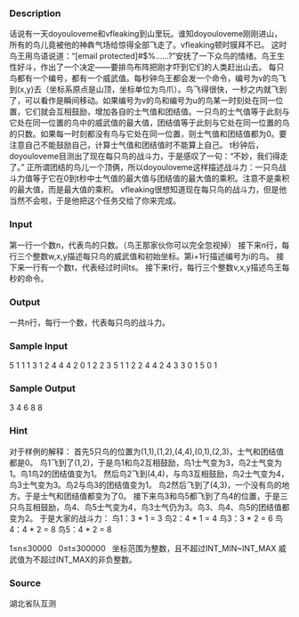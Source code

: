
### Description


 话说有一天doyouloveme和vfleaking到山里玩。谁知doyouloveme刚刚进山，所有的鸟儿竟被他的神犇气场给惊得全部飞走了。vfleaking顿时膜拜不已。
 这时鸟王用鸟语说道：“[email protected]#$%……?”安抚了一下众鸟的情绪。鸟王生性好斗，作出了一个决定——要排鸟布阵把刚才吓到它们的人类赶出山去。
 每只鸟都有一个编号，都有一个威武值。每秒钟鸟王都会发一个命令，编号为v的鸟飞到(x,y)去（坐标系原点是山顶，坐标单位为鸟爪）。鸟飞得很快，一秒之内就飞到了，可以看作是瞬间移动。如果编号为v的鸟和编号为u的鸟某一时刻处在同一位置，它们就会互相鼓励，增加各自的士气值和团结值。一只鸟的士气值等于此刻与它处在同一位置的鸟中的威武值的最大值，团结值等于此刻与它处在同一位置的鸟的只数。如果每一时刻都没有鸟与它处在同一位置，则士气值和团结值都为0。要注意自己不能鼓励自己，计算士气值和团结值时不能算上自己。
 t秒钟后，doyouloveme目测出了现在每只鸟的战斗力，于是感叹了一句：“不妙，我们得走了。”
 正所谓团结的鸟儿一个顶俩，所以doyouloveme这样描述战斗力：一只鸟战斗力值等于它在0到t秒中士气值的最大值与团结值的最大值的乘积。注意不是乘积的最大值，而是最大值的乘积。
 vfleaking很想知道现在每只鸟的战斗力，但是他当然不会啦，于是他把这个任务交给了你来完成。





### Input



 第一行一个数n，代表鸟的只数。（鸟王那家伙你可以完全忽视掉）
 接下来n行，每行三个整数w,x,y描述每只鸟的威武值和初始坐标。第i+1行描述编号为i的鸟。
 接下来一行有一个数t，代表经过时间ts。
 接下来t行，每行三个整数v,x,y描述鸟王每秒的命令。


### Output

 一共n行，每行一个数，代表每只鸟的战斗力。






### Sample Input
5
1 1 1
3 1 2
4 4 4
2 0 1
2 2 3
5
1 1 2
2 4 4
2 4 3
3 0 1
5 0 1

### Sample Output
3
4
6
8
8

### Hint
对于样例的解释：
首先5只鸟的位置为(1,1),(1,2),(4,4),(0,1),(2,3)，士气和团结值都是0。
鸟1飞到了(1,2)，于是鸟1和鸟2互相鼓励，鸟1士气变为3，鸟2士气变为1。鸟1鸟2的团结值变为1。
然后鸟2飞到(4,4)，与鸟3互相鼓励，鸟2士气变为4，鸟3士气变为3。鸟2与鸟3的团结值变为1。
鸟2然后飞到了(4,3)，一个没有鸟的地方。于是士气和团结值都变为了0。
接下来鸟3和鸟5都飞到了鸟4的位置，于是三只鸟互相鼓励，鸟4、鸟5士气变为4，鸟3士气仍为3。鸟3、鸟4、鸟5的团结值都变为2。
于是大家的战斗力：
鸟1：3 * 1 = 3
鸟2：4 * 1 = 4
鸟3：3 * 2 = 6
鸟4：4 * 2 = 8
鸟5：4 * 2 = 8

1≤n≤30000   0≤t≤300000   坐标范围为整数，且不超过INT_MIN~INT_MAX
威武值为不超过INT_MAX的非负整数。


### Source
湖北省队互测
